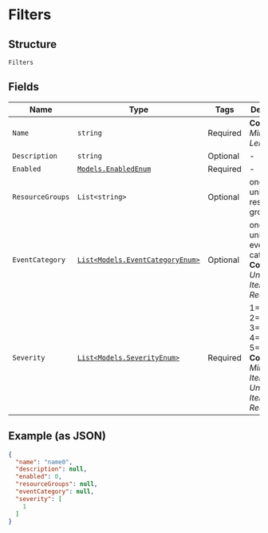 
# Filters

## Structure

`Filters`

## Fields

| Name | Type | Tags | Description |
|  --- | --- | --- | --- |
| `Name` | `string` | Required | **Constraints**: *Minimum Length*: `1` |
| `Description` | `string` | Optional | - |
| `Enabled` | [`Models.EnabledEnum`](../../doc/models/enabled-enum.md) | Required | - |
| `ResourceGroups` | `List<string>` | Optional | one or more unique resource groups |
| `EventCategory` | [`List<Models.EventCategoryEnum>`](../../doc/models/event-category-enum.md) | Optional | one or more unique event categories<br>**Constraints**: *Unique Items Required* |
| `Severity` | [`List<Models.SeverityEnum>`](../../doc/models/severity-enum.md) | Required | 1=Critical 2=High 3=Medium 4=Low 5=Info<br>**Constraints**: *Minimum Items*: `1`, *Unique Items Required* |

## Example (as JSON)

```json
{
  "name": "name0",
  "description": null,
  "enabled": 0,
  "resourceGroups": null,
  "eventCategory": null,
  "severity": [
    1
  ]
}
```

